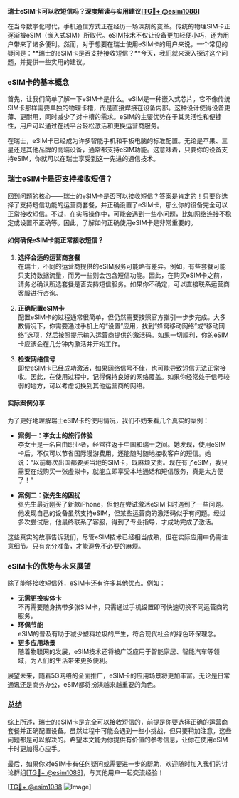 **瑞士eSIM卡可以收短信吗？深度解读与实用建议[[TG💪+ @esim1088](https://t.me/s/esim1088)]**

在当今数字化时代，手机通信方式正在经历一场深刻的变革。传统的物理SIM卡正逐渐被eSIM（嵌入式SIM）所取代。eSIM技术不仅让设备更加轻便小巧，还为用户带来了诸多便利。然而，对于想要在瑞士使用eSIM卡的用户来说，一个常见的疑问是：**瑞士的eSIM卡是否支持接收短信？**今天，我们就来深入探讨这个问题，并提供一些实用的建议。

### eSIM卡的基本概念

首先，让我们简单了解一下eSIM卡是什么。eSIM是一种嵌入式芯片，它不像传统SIM卡那样需要单独的物理卡槽，而是直接焊接在设备内部。这种设计使得设备更薄、更耐用，同时减少了对卡槽的需求。eSIM的主要优势在于其灵活性和便捷性，用户可以通过在线平台轻松激活和更换运营商服务。

在瑞士，eSIM卡已经成为许多智能手机和平板电脑的标准配置。无论是苹果、三星还是其他品牌的高端设备，通常都支持eSIM功能。这意味着，只要你的设备支持eSIM，你就可以在瑞士享受到这一先进的通信技术。

### 瑞士eSIM卡是否支持接收短信？

回到问题的核心——瑞士的eSIM卡是否可以接收短信？答案是肯定的！只要你选择了支持短信功能的运营商套餐，并正确设置了eSIM卡，那么你的设备完全可以正常接收短信。不过，在实际操作中，可能会遇到一些小问题，比如网络连接不稳定或设置不正确等。因此，了解如何正确使用eSIM卡是非常重要的。

#### 如何确保eSIM卡能正常接收短信？

1. **选择合适的运营商套餐**  
   在瑞士，不同的运营商提供的eSIM服务可能略有差异。例如，有些套餐可能只支持数据流量，而另一些则会包含短信功能。因此，在购买eSIM卡之前，请务必确认所选套餐是否支持短信服务。如果你不确定，可以直接联系运营商客服进行咨询。

2. **正确配置eSIM卡**  
   配置eSIM卡的过程通常很简单，但仍然需要按照官方指引一步步完成。大多数情况下，你需要通过手机上的“设置”应用，找到“蜂窝移动网络”或“移动网络”选项，然后按照提示输入运营商提供的激活码。如果一切顺利，你的eSIM卡应该会在几分钟内激活并开始工作。

3. **检查网络信号**  
   即使eSIM卡已经成功激活，如果网络信号不佳，也可能导致短信无法正常接收。因此，在使用过程中，记得保持良好的网络覆盖。如果你经常处于信号较弱的地方，可以考虑切换到其他运营商的网络。

#### 实际案例分享

为了更好地理解瑞士eSIM卡的使用情况，我们不妨来看几个真实的案例：

- **案例一：李女士的旅行体验**  
  李女士是一名自由职业者，经常往返于中国和瑞士之间。她发现，使用eSIM卡后，不仅可以节省国际漫游费用，还能随时随地接收客户的短信。她说：“以前每次出国都要买当地的SIM卡，既麻烦又贵。现在有了eSIM，我只需要在线购买一张虚拟卡，就能立即享受本地通话和短信服务，真是太方便了！”

- **案例二：张先生的困扰**  
  张先生最近刚买了新款iPhone，但他在尝试激活eSIM卡时遇到了一些问题。他发现自己的设备虽然支持eSIM，但某些运营商的激活码似乎有问题。经过多次尝试后，他最终联系了客服，得到了专业指导，才成功完成了激活。

这些真实的故事告诉我们，尽管eSIM技术已经相当成熟，但在实际应用中仍需注意细节。只有充分准备，才能避免不必要的麻烦。

### eSIM卡的优势与未来展望

除了能够接收短信外，eSIM卡还有许多其他优点。例如：

- **无需更换实体卡**  
  不再需要随身携带多张SIM卡，只需通过手机设置即可快速切换不同运营商的服务。
- **环保节能**  
  eSIM的普及有助于减少塑料垃圾的产生，符合现代社会的绿色环保理念。
- **更多应用场景**  
  随着物联网的发展，eSIM技术还将被广泛应用于智能家居、智能汽车等领域，为人们的生活带来更多便利。

展望未来，随着5G网络的全面推广，eSIM卡的应用场景将更加丰富。无论是日常通讯还是商务办公，eSIM都将扮演越来越重要的角色。

### 总结

综上所述，瑞士的eSIM卡是完全可以接收短信的，前提是你要选择正确的运营商套餐并正确配置设备。虽然过程中可能会遇到一些小挑战，但只要稍加注意，这些问题都是可以解决的。希望本文能为你提供有价值的参考信息，让你在使用eSIM卡时更加得心应手。

最后，如果你对eSIM卡有任何疑问或需要进一步的帮助，欢迎随时加入我们的讨论群组[[TG💪+ @esim1088](https://t.me/s/esim1088)]，与其他用户一起交流经验！

[[TG💪+ @esim1088](https://t.me/s/esim1088) ![Image](https://i.postimg.cc/4NQfJmqS/Snipaste-2025-05-13-00-14-12.png)]